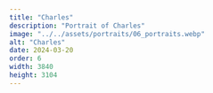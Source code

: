 ```yaml
---
title: "Charles"
description: "Portrait of Charles"
image: "../../assets/portraits/06_portraits.webp"
alt: "Charles"
date: 2024-03-20
order: 6
width: 3840
height: 3104
---
```

